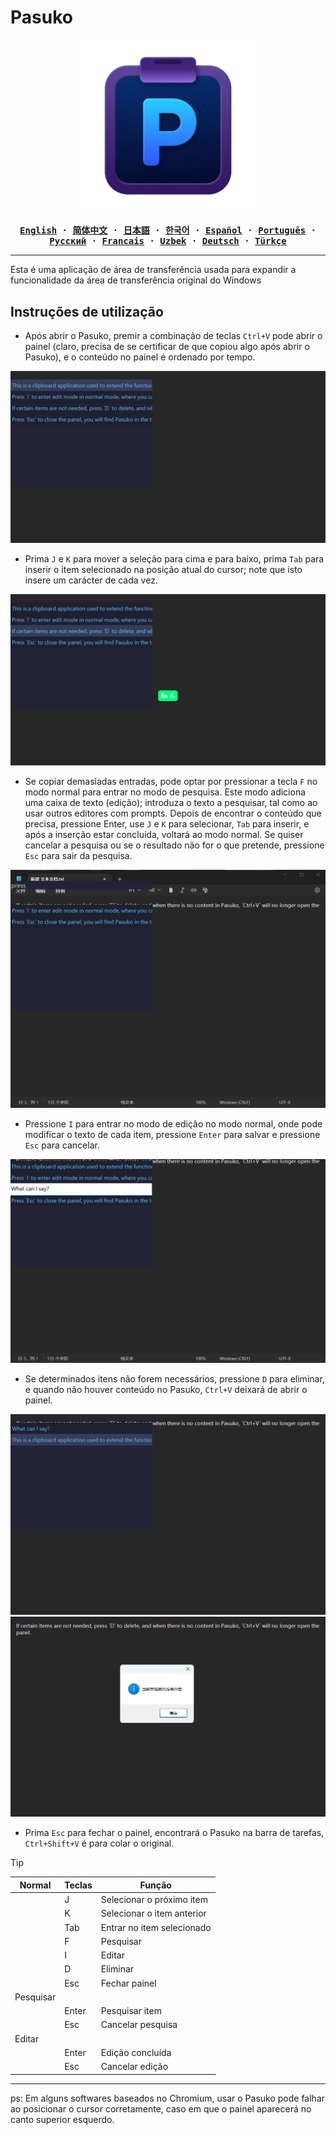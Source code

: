 # Pasuko

<p align="center" style="text-align: center">
  <img src="./assets/images/logo.png" width="55%"><br/>
</p>

<div align="center">
<strong>
<samp>

[English](README.md) · [简体中文](README.zh.md) · [日本語](README.ja.md) ·
[한국어](README.ko.md) · [Español](README.es.md) · [Português](README.pt-br.md) ·
[Русский](README.ru.md) · [Francais](README.fr.md) · [Uzbek](README.uz.md) · [Deutsch](README.de.md) ·
[Türkçe](README.tr.md)

</samp>
</strong>
</div>

---
Esta é uma aplicação de área de transferência usada para expandir a funcionalidade da área de transferência original do Windows

## Instruções de utilização

- Após abrir o Pasuko, premir a combinação de teclas `Ctrl+V` pode abrir o painel (claro, precisa de se certificar de que copiou algo após abrir o Pasuko), e o conteúdo no painel é ordenado por tempo.

![pic1](./assets/images/pic1.png)

- Prima `J` e `K` para mover a seleção para cima e para baixo, prima `Tab` para inserir o item selecionado na posição atual do cursor; note que isto insere um carácter de cada vez.

![pic2](./assets/images/pic2.png)

- Se copiar demasiadas entradas, pode optar por pressionar a tecla `F` no modo normal para entrar no modo de pesquisa. Este modo adiciona uma caixa de texto (edição); introduza o texto a pesquisar, tal como ao usar outros editores com prompts. Depois de encontrar o conteúdo que precisa, pressione Enter, use `J` e `K` para selecionar, `Tab` para inserir, e após a inserção estar concluída, voltará ao modo normal. Se quiser cancelar a pesquisa ou se o resultado não for o que pretende, pressione `Esc` para sair da pesquisa.

![pic3](./assets/images/pic3.png)

- Pressione `I` para entrar no modo de edição no modo normal, onde pode modificar o texto de cada item, pressione `Enter` para salvar e pressione `Esc` para cancelar.

![pic4](./assets/images/pic4.png)

- Se determinados itens não forem necessários, pressione `D` para eliminar, e quando não houver conteúdo no Pasuko, `Ctrl+V` deixará de abrir o painel.

![pic5](./assets/images/pic5.png)  ![pic6](./assets/images/pic6.png)

- Prima `Esc` para fechar o painel, encontrará o Pasuko na barra de tarefas, `Ctrl+Shift+V` é para colar o original.

> [!TIP]
> |Normal|Teclas|Função|
> |---|---|---|
> ||J|Selecionar o próximo item|
> ||K|Selecionar o item anterior|
> ||Tab|Entrar no item selecionado|
> ||F|Pesquisar|
> ||I|Editar|
> ||D|Eliminar|
> ||Esc|Fechar painel|
> |Pesquisar|||
> ||Enter|Pesquisar item|
> ||Esc|Cancelar pesquisa|
> |Editar|||
> ||Enter|Edição concluída|
> ||Esc|Cancelar edição|

---
ps: Em alguns softwares baseados no Chromium, usar o Pasuko pode falhar ao posicionar o cursor corretamente, caso em que o painel aparecerá no canto superior esquerdo.
